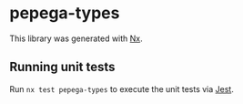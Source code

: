 # pepega-types

This library was generated with [Nx](https://nx.dev).

## Running unit tests

Run `nx test pepega-types` to execute the unit tests via [Jest](https://jestjs.io).
